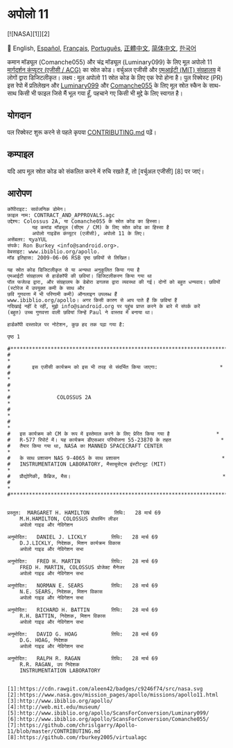 # अपोलो 11
[![NASA][1]][2]

:crossed_flags:
English,
[Español][ES],
[Français][FR],
[Português][PT_BR],
[正體中文][ZH_TW],
[简体中文][ZH_CN],
[한국어][KO_KR]

[EN]:README.md
[ES]:README.es.md
[FR]:README.fr.md
[PT_BR]:README.pt_br.md
[ZH_TW]:README.zh_tw.md
[ZH_CN]:README.zh_cn.md
[KO_KR]:README.ko_kr.md

कमान मॉड्यूल (Comanche055) और चंद्र मॉड्यूल (Luminary099) के लिए मूल अपोलो 11 [मार्गदर्शन कंप्यूटर (एजीसी / ACG)](3) का स्रोत कोड। वर्चुअल एजीसी और [एमआईटी (MIT) संग्रहालय](4) में लोगों द्वारा डिजिटलीकृत। लक्ष्य : मूल अपोलो 11 स्रोत कोड के लिए एक रेपो होना है। पुल रिक्वेस्ट (PR) इस रेपो में प्रतिलेखन और [Luminary099](5) और [Comanche055](6) के लिए मूल स्रोत स्कैन के साथ-साथ किसी भी फाइल जिसे मैं भूल गया हूँ, पहचाने गए किसी भी मुद्दे के लिए स्वागत है।

## योगदान

पल रिक्वेस्ट शुरू करने से पहले कृपया [CONTRIBUTING.md](7) पढ़ें।

## कम्पाइल

यदि आप मूल स्रोत कोड को संकलित करने में रुचि रखते हैं, तो [वर्चुअल एजीसी] [8] पर जाएं।

## आरोपण

```plain
कॉपीराइट: सार्वजनिक डोमेन।
फ़ाइल नाम: CONTRACT_AND_APPROVALS.agc
उद्देश्य: Colossus 2A, या Comanche055 के स्रोत कोड का हिस्सा।
        यह कमांड मॉड्यूल (सीएम / CM) के लिए स्रोत कोड का हिस्सा है
        अपोलो गाइडेंस कंप्यूटर (एजीसी), अपोलो 11 के लिए।
असेंबलर: य्yaYUL
संपर्क: Ron Burkey <info@sandroid.org>.
वेबसाइट: www.ibiblio.org/apollo.
मॉड इतिहास: 2009-06-06 RSB पृष्ठ छवियों से लिखित।

यह स्रोत कोड डिजिटलीकृत से या अन्यथा अनुकूलित किया गया है
एमआईटी संग्रहालय से हार्डकॉपी की छवियां। डिजिटलीकरण किया गया था
पॉल फजेल्ड द्वारा, और संग्रहालय के डेबोरा डगलस द्वारा व्यवस्था की गई। दोनों को बहुत धन्यवाद। छवियों (स्टोरेज में उपयुक्त कमी के साथ और
छवि गुणवत्ता में भी परिणामी कमी) ऑनलाइन उपलब्ध हैं
www.ibiblio.org/apollo। अगर किसी कारण से आप पाते हैं कि छवियां हैं
गदिखाई नहीं दे रहीं, मुझे info@sandroid.org पर पहुंच प्राप्त करने के बारे में संपर्क करें
(बहुत) उच्च गुणवत्ता वाली छवियां जिन्हें Paul ने वास्तव में बनाया था।

हार्डकॉपी दस्तावेज़ पर नोटेशन, कुछ हद तक पढ़ा गया है:

पृष्ठ 1

#************************************************************************
#                                                                       *
#       इस एजीसी कार्यक्रम को इस भी तरह से संदर्भित किया जाएगा:                    *
#                                                                       *
#                                                                       *
#               COLOSSUS 2A                                             *
#                                                                       *
#                                                                       *
#   इस कार्यक्रम को CM के रूप में इस्तेमाल करने के लिए प्रेरित किया गया है               *
#   R-577 रिपोर्ट में। यह कार्यक्रम डीएसआर परियोजना 55-23870 के तहत                *
#   तैयार किया गया था, NASA का MANNED SPACECRAFT CENTER                     *
#   के साथ प्रशासन NAS 9-4065 के साथ प्रशासन                                 *
#   INSTRUMENTATION LABORATORY, मैसाचुसेट्स इंस्टीट्यूट (MIT)                    *
#   प्रौद्योगिकी, कैंब्रिज, मैस।                                                 *
#                                                                       *
#************************************************************************


प्रस्तुत:  MARGARET H. HAMILTON        तिथि:   28 मार्च 69
    M.H.HAMILTON, COLOSSUS प्रोग्रामिंग लीडर
    अपोलो गाइड और नेविगेशन

अनुमोदित:   DANIEL J. LICKLY        तिथि:   28 मार्च 69
    D.J.LICKLY, निदेशक, मिशन कार्यक्रम विकास
    अपोलो गाइड और नेविगेशन सभा

अनुमोदित:   FRED H. MARTIN          तिथि:   28 मार्च 69
    FRED H. MARTIN, COLOSSUS प्रोजेक्ट मैनेजर
    अपोलो गाइड और नेविगेशन सभा

अनुमोदित:   NORMAN E. SEARS         तिथि:   28 मार्च 69
    N.E. SEARS, निदेशक, मिशन विकास
    अपोलो गाइड और नेविगेशन सभा

अनुमोदित:   RICHARD H. BATTIN       तिथि:   28 मार्च 69
    R.H. BATTIN, निदेशक, मिशन विकास
    अपोलो गाइड और नेविगेशन सभा

अनुमोदित:   DAVID G. HOAG           तिथि:   28 मार्च 69
    D.G. HOAG, निदेशक
    अपोलो गाइड और नेविगेशन सभा

अनुमोदित:   RALPH R. RAGAN          तिथि:   28 मार्च 69
    R.R. RAGAN, उप निदेशक
    INSTRUMENTATION LABORATORY


[1]:https://cdn.rawgit.com/aleen42/badges/c9246f74/src/nasa.svg
[2]:https://www.nasa.gov/mission_pages/apollo/missions/apollo11.html
[3]:http://www.ibiblio.org/apollo/
[4]:http://web.mit.edu/museum/
[5]:http://www.ibiblio.org/apollo/ScansForConversion/Luminary099/
[6]:http://www.ibiblio.org/apollo/ScansForConversion/Comanche055/
[7]:https://github.com/chrislgarry/Apollo-11/blob/master/CONTRIBUTING.md
[8]:https://github.com/rburkey2005/virtualagc
